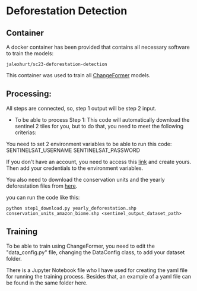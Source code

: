 # Deforestation Detection

## Container
A docker container has been provided that contains all necessary software to train the models:
```
jalexhurt/sc23-deforestation-detection
```

This container was used to train all [ChangeFormer](https://github.com/wgcban/ChangeFormer) models.

## Processing:
All steps are connected, so, step 1 output will be step 2 input. 

- To be able to process Step 1:
This code will automatically download the sentinel 2 tiles for you, but to do that, you need to meet the following criterias: 

You need to set 2 environment variables to be able to run this code:
SENTINELSAT_USERNAME
SENTINELSAT_PASSWORD

If you don't have an account, you need to access this [link](https://scihub.copernicus.eu/) and create yours. Then add your credentials to the environment variables.

You also need to download the conservation units and the yearly deforestation files from [here](http://terrabrasilis.dpi.inpe.br/en/download-2/).

you can run the code like this:

```
python step1_download.py yearly_deforestation.shp conservation_units_amazon_biome.shp <sentinel_output_dataset_path>
```

## Training

To be able to train using ChangeFormer, you need to edit the "data_config.py" file, changing the DataConfig class, to add your dataset folder.

There is a Jupyter Notebook file who I have used for creating the yaml file for running the training process. Besides that, an example of a yaml file can be found in the same folder here.